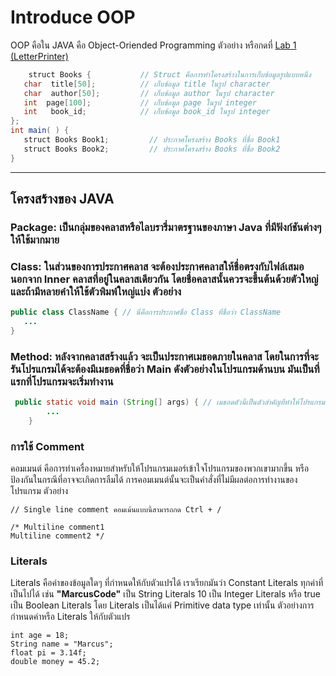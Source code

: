 # Introduce OOP 
OOP คือใน JAVA คือ Object-Oriended Programming ตัวอย่าง หรือกดที่ [Lab 1 (LetterPrinter)](https://github.com/SunatP/Java/blob/master/Week%201/LetterPrinter.java)
  
```java
    struct Books {           // Struct คือการทำโครงสร้างในการเก็บข้อมูลรูปแบบหนึ่ง
   char  title[50];          // เก็บข้อมูล title ในรูป character
   char  author[50];         // เก็บข้อมูล author ในรูป character
   int  page[100];           // เก็บข้อมูล page ในรูป integer
   int   book_id;            // เก็บข้อมูล book_id ในรูป integer 
};
int main( ) {
   struct Books Book1;         // ประกาศโครงสร้าง Books ที่ชื่อ Book1 
   struct Books Book2;         // ประกาศโครงสร้าง Books ที่ชื่อ Book2
}
```
---
## โครงสร้างของ JAVA
### Package: เป็นกลุ่มของคลาสหรือไลบรารี่มาตรฐานของภาษา Java ที่มีฟังก์ชันต่างๆ ให้ใช้มากมาย 
### Class: ในส่วนของการประกาศคลาส จะต้องประกาศคลาสให้ชื่อตรงกับไฟล์เสมอ นอกจาก Inner คลาสที่อยู่ในคลาสเดียวกัน โดยชื่อคลาสนั้นควรจะขึ้นต้นด้วยตัวใหญ่ และถ้ามีหลายคำให้ใช้ตัวพิมพ์ใหญ่แบ่ง ตัวอย่าง
 ```java
 public class ClassName { // นี่คือการประกาศชื่อ Class ที่ชื่อว่า ClassName
    ...
}
```

### Method: หลังจากคลาสสร้างแล้ว จะเป็นประกาศเมธอดภายในคลาส โดยในการที่จะรันโปรแกรมได้จะต้องมีเมธอดที่ชื่อว่า Main ดังตัวอย่างในโปรแกรมด้านบน มันเป็นที่แรกที่โปรแกรมจะเริ่มทำงาน

```java
 public static void main (String[] args) { // เมธอดตัวนี้เป็นตัวสำคัญที่ทำให้โปรแกรมเรารันได้
        ...
    }
```

### การใช้ Comment
คอมเมนต์ คือการทำเครื่องหมายสำหรับให้โปรแกรมเมอร์เข้าใจโปรแกรมของพวกเขามากขึ้น หรือป้องกันในกรณีที่อาจจะเกิดการลืมได้ การคอมเมนต์นั้นจะเป็นคำสั่งที่ไม่มีผลต่อการทำงานของโปรแกรม ตัวอย่าง
```
// Single line comment คอมเม้นแบบนี้สามารถกด Ctrl + /   

/* Multiline comment1
Multiline comment2 */
```

### Literals

Literals คือค่าของข้อมูลใดๆ ที่กำหนดให้กับตัวแปรได้ เราเรียกมันว่า Constant Literals ทุกค่าที่เป็นไปได้ เช่น **"MarcusCode"** เป็น String Literals 10 เป็น Integer Literals หรือ true เป็น Boolean Literals โดย Literals เป็นได้แค่ Primitive data type เท่านั้น ตัวอย่างการกำหนดค่าหรือ Literals ให้กับตัวแปร
```
int age = 18;
String name = "Marcus";
float pi = 3.14f;
double money = 45.2;
```
